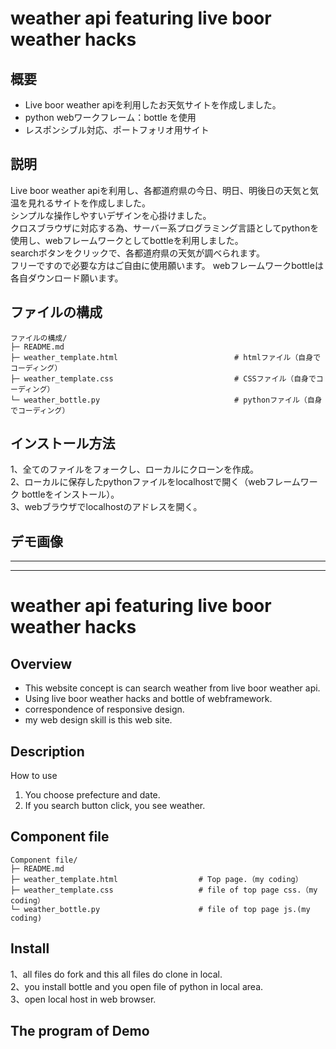 # weather api featuring live boor weather hacks
## 概要
* Live boor weather apiを利用したお天気サイトを作成しました。
* python webワークフレーム：bottle を使用
* レスポンシブル対応、ポートフォリオ用サイト
## 説明
Live boor weather apiを利用し、各都道府県の今日、明日、明後日の天気と気温を見れるサイトを作成しました。  
シンプルな操作しやすいデザインを心掛けました。  
クロスブラウザに対応する為、サーバー系プログラミング言語としてpythonを使用し、webフレームワークとしてbottleを利用しました。  
searchボタンをクリックで、各都道府県の天気が調べられます。  
フリーですので必要な方はご自由に使用願います。 
webフレームワークbottleは各自ダウンロード願います。
## ファイルの構成
```
ファイルの構成/
├─ README.md
├─ weather_template.html                          # htmlファイル（自身でコーディング）
├─ weather_template.css                           # CSSファイル（自身でコーディング）
└─ weather_bottle.py                              # pythonファイル（自身でコーディング）   
```
## インストール方法
1、全てのファイルをフォークし、ローカルにクローンを作成。  
2、ローカルに保存したpythonファイルをlocalhostで開く（webフレームワーク bottleをインストール）。  
3、webブラウザでlocalhostのアドレスを開く。  
## デモ画像


***
***

# weather api featuring live boor weather hacks
## Overview
* This website concept is can search weather from live boor weather api.
* Using live boor weather hacks and bottle of webframework.
* correspondence of responsive design.
* my web design skill is this web site.
## Description
How to use
1. You choose prefecture and date.  
2. If you search button click, you see weather.  
## Component file
```
Component file/
├─ README.md
├─ weather_template.html                  # Top page.（my coding）
├─ weather_template.css                   # file of top page css.（my coding）
└─ weather_bottle.py                      # file of top page js.(my coding)
```
## Install
1、all files do fork and this all files do clone in local.  
2、you install bottle and you open file of python in local area.  
3、open local host in web browser.  
## The program of Demo

